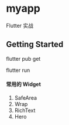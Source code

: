 # myapp

Flutter 实战

## Getting Started

flutter pub get

flutter run

#### 常用的 Widget

1. SafeArea
2. Wrap
3. RichText
4. Hero
